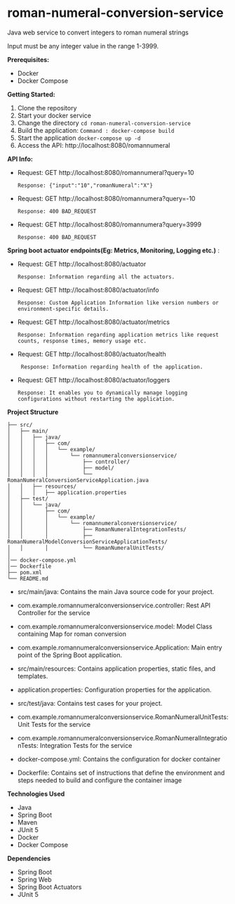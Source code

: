 # roman-numeral-conversion-service


Java web service to convert integers to roman numeral strings

Input must be any integer value in the range 1-3999.

**Prerequisites:**
* Docker
* Docker Compose

**Getting Started:**

1. Clone the repository
2. Start your docker service
3. Change the directory 
   ``` cd roman-numeral-conversion-service ```
4. Build the application:
   ``` Command : docker-compose build ```
5. Start the application
   ``` docker-compose up -d ```
6. Access the API: http://localhost:8080/romannumeral


**API Info:**

* Request: GET http://localhost:8080/romannumeral?query=10

   ``` Response: {"input":"10","romanNumeral":"X"} ```

* Request: GET http://localhost:8080/romannumera?query=-10

   ``` Response: 400 BAD_REQUEST ```

* Request: GET http://localhost:8080/romannumera?query=3999

  ``` Response: 400 BAD_REQUEST ```

**Spring boot actuator endpoints(Eg: Metrics, Monitoring, Logging etc.)** :

* Request: GET http://localhost:8080/actuator

   ``` Response: Information regarding all the actuators. ```

* Request: GET http://localhost:8080/actuator/info

   ``` Response: Custom Application Information like version numbers or environment-specific details. ```

* Request: GET http://localhost:8080/actuator/metrics

   ``` Response: Information regarding application metrics like request counts, response times, memory usage etc. ```

* Request: GET http://localhost:8080/actuator/health

   ``` Response: Information regarding health of the application.```

* Request: GET http://localhost:8080/actuator/loggers

   ``` Response: It enables you to dynamically manage logging configurations without restarting the application. ```


**Project Structure**
```
├── src/
│   ├── main/
│   │   ├── java/
│   │   │   ├── com/
│   │   │   │   └── example/
│   │   │   │       └── romannumeralconversionservice/
│   │   │   │           ├── controller/
│   │   │   │           ├── model/
│   │   │   │           └── RomanNumeralConversionServiceApplication.java
│   │   ├── resources/
│   │   │   ├── application.properties
│   ├── test/
│   │   └── java/
│   │       ├── com/
│   │       │   └── example/
│   │       │       └── romannumeralconversionservice/
│   │       │           ├── RomanNumeralIntegrationTests/
│   │       │           ├── RomanNumeralModelConversionServiceApplicationTests/
│   │       │           └── RomanNumeralUnitTests/
│   
│── docker-compose.yml
│── Dockerfile
├── pom.xml
└── README.md
```


* src/main/java: Contains the main Java source code for your project.

* com.example.romannumeralconversionservice.controller: Rest API Controller for the service
* com.example.romannumeralconversionservice.model: Model Class containing Map for roman conversion
* com.example.romannumeralconversionservice.Application: Main entry point of the Spring Boot application.
* src/main/resources: Contains application properties, static files, and templates.

* application.properties: Configuration properties for the application.

* src/test/java: Contains test cases for your project.
* com.example.romannumeralconversionservice.RomanNumeralUnitTests: Unit Tests for the service
* com.example.romannumeralconversionservice.RomanNumeralIntegrationTests: Integration Tests for the service

* docker-compose.yml: Contains the configuration for docker container
* Dockerfile: Contains set of instructions that define the environment and steps needed to build and configure the container image


**Technologies Used**
* Java
* Spring Boot
* Maven
* JUnit 5
* Docker
* Docker Compose

**Dependencies**
* Spring Boot
* Spring Web
* Spring Boot Actuators
* JUnit 5